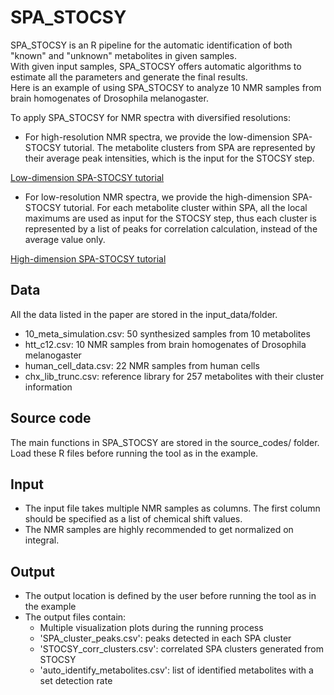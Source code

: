 # SPA_STOCSY

SPA_STOCSY is an R pipeline for the automatic identification of both "known" and "unknown" metabolites in given samples.  
With given input samples, SPA_STOCSY offers automatic algorithms to estimate all the parameters and generate the final results.  
Here is an example of using SPA_STOCSY to analyze 10 NMR samples from brain homogenates of Drosophila melanogaster.

To apply SPA_STOCSY for NMR spectra with diversified resolutions:
- For high-resolution NMR spectra, we provide the low-dimension SPA-STOCSY tutorial. The metabolite clusters from SPA are represented by their average peak intensities, which is the input for the STOCSY step.

[Low-dimension SPA-STOCSY tutorial](https://liuzlab.github.io/SPA-STOCSY/tutorial/spa_stocsy_tutorial_lowd.html)

- For low-resolution NMR spectra, we provide the high-dimension SPA-STOCSY tutorial. For each metabolite cluster within SPA, all the local maximums are used as input for the STOCSY step, thus each cluster is represented by a list of peaks for correlation calculation, instead of the average value only.

[High-dimension SPA-STOCSY tutorial](https://liuzlab.github.io/SPA-STOCSY/tutorial/spa_stocsy_tutorial_highd.html)

## Data

All the data listed in the paper are stored in the input_data/folder. 
- 10_meta_simulation.csv: 50 synthesized samples from 10 metabolites
- htt_c12.csv: 10 NMR samples from brain homogenates of Drosophila melanogaster
- human_cell_data.csv: 22 NMR samples from human cells  
- chx_lib_trunc.csv: reference library for 257 metabolites with their cluster information  


## Source code

The main functions in SPA_STOCSY are stored in the source_codes/ folder.  
Load these R files before running the tool as in the example.


## Input

- The input file takes multiple NMR samples as columns. The first column should be specified as a list of chemical shift values.
- The NMR samples are highly recommended to get normalized on integral.

## Output

- The output location is defined by the user before running the tool as in the example
- The output files contain:
    - Multiple visualization plots during the running process
    - 'SPA_cluster_peaks.csv': peaks detected in each SPA cluster
    - 'STOCSY_corr_clusters.csv': correlated SPA clusters generated from STOCSY
    - 'auto_identify_metabolites.csv': list of identified metabolites with a set detection rate



